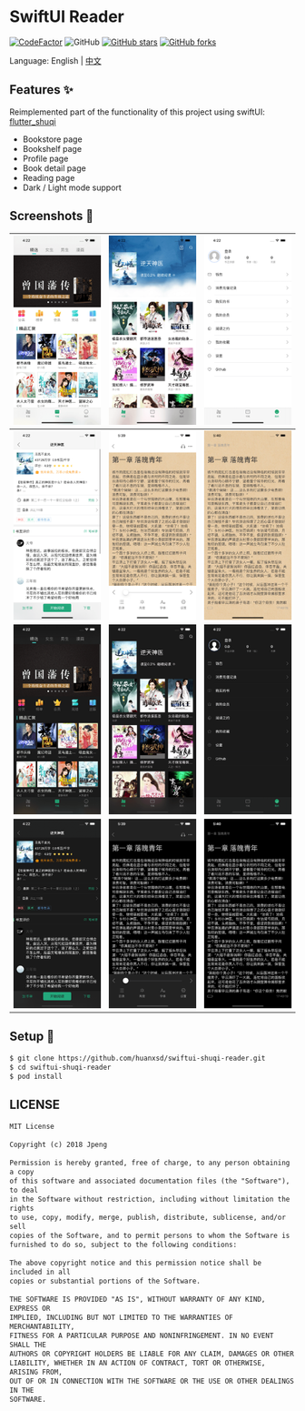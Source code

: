 # SwiftUI Reader


[![CodeFactor](https://www.codefactor.io/repository/github/huanxsd/swiftui-shuqi-reader/badge)](https://www.codefactor.io/repository/github/huanxsd/swiftui-shuqi-reader)
![GitHub](https://img.shields.io/github/license/mashape/apistatus.svg?longCache=true&style=flat-square)
[![GitHub stars](https://img.shields.io/github/stars/huanxsd/swiftui-shuqi-reader?logo=github&style=flat-square)](https://github.com/huanxsd/swiftui-shuqi-reader/stargazers)
[![GitHub forks](https://img.shields.io/github/forks/huanxsd/swiftui-shuqi-reader?logo=github&style=flat-square)](https://github.com/huanxsd/swiftui-shuqi-reader/network)

Language: English | [中文](README-ZH.md)

## Features ✨

Reimplemented part of the functionality of this project using swiftUI: [flutter_shuqi](https://github.com/huanxsd/flutter_shuqi)
- Bookstore page
- Bookshelf page
- Profile page
- Book detail page
- Reading page
- Dark / Light mode support

## Screenshots 📸

| ![1](https://github.com/huanxsd/swiftui-shuqi-reader/blob/master/screenshot/light_1.png)   | ![2](https://github.com/huanxsd/swiftui-shuqi-reader/blob/master/screenshot/light_2.png)   | ![3](https://github.com/huanxsd/swiftui-shuqi-reader/blob/master/screenshot/light_3.png)   |
|----------------------------------------------------------|----------------------------------------------------------|----------------------------------------------------------|
| ![4](https://github.com/huanxsd/swiftui-shuqi-reader/blob/master/screenshot/light_4.png)   | ![5](https://github.com/huanxsd/swiftui-shuqi-reader/blob/master/screenshot/light_5.png)   | ![6](https://github.com/huanxsd/swiftui-shuqi-reader/blob/master/screenshot/light_6.png)   |
| ![7](https://github.com/huanxsd/swiftui-shuqi-reader/blob/master/screenshot/dark_1.png)   | ![8](https://github.com/huanxsd/swiftui-shuqi-reader/blob/master/screenshot/dark_2.png)   | ![9](https://github.com/huanxsd/swiftui-shuqi-reader/blob/master/screenshot/dark_3.png)   |
| ![10](https://github.com/huanxsd/swiftui-shuqi-reader/blob/master/screenshot/dark_4.png)   | ![11](https://github.com/huanxsd/swiftui-shuqi-reader/blob/master/screenshot/dark_5.png)   | ![12](https://github.com/huanxsd/swiftui-shuqi-reader/blob/master/screenshot/dark_6.png)   |

## Setup 🍭

```
$ git clone https://github.com/huanxsd/swiftui-shuqi-reader.git
$ cd swiftui-shuqi-reader
$ pod install
```

## LICENSE


```
MIT License

Copyright (c) 2018 Jpeng

Permission is hereby granted, free of charge, to any person obtaining a copy
of this software and associated documentation files (the "Software"), to deal
in the Software without restriction, including without limitation the rights
to use, copy, modify, merge, publish, distribute, sublicense, and/or sell
copies of the Software, and to permit persons to whom the Software is
furnished to do so, subject to the following conditions:

The above copyright notice and this permission notice shall be included in all
copies or substantial portions of the Software.

THE SOFTWARE IS PROVIDED "AS IS", WITHOUT WARRANTY OF ANY KIND, EXPRESS OR
IMPLIED, INCLUDING BUT NOT LIMITED TO THE WARRANTIES OF MERCHANTABILITY,
FITNESS FOR A PARTICULAR PURPOSE AND NONINFRINGEMENT. IN NO EVENT SHALL THE
AUTHORS OR COPYRIGHT HOLDERS BE LIABLE FOR ANY CLAIM, DAMAGES OR OTHER
LIABILITY, WHETHER IN AN ACTION OF CONTRACT, TORT OR OTHERWISE, ARISING FROM,
OUT OF OR IN CONNECTION WITH THE SOFTWARE OR THE USE OR OTHER DEALINGS IN THE
SOFTWARE.
 ```